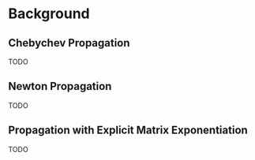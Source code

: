 # Background

## Chebychev Propagation

TODO

## Newton Propagation

TODO

## Propagation with Explicit Matrix Exponentiation

TODO
